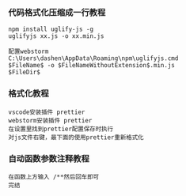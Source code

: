 ### 代码格式化压缩成一行教程
```text
npm install uglify-js -g
uglifyjs xx.js -o xx.min.js

配置webstorm
C:\Users\dashen\AppData\Roaming\npm\uglifyjs.cmd
$FileName$ -o $FileNameWithoutExtension$.min.js
$FileDir$
```

### 格式化教程
```text
vscode安装插件 prettier
webstorm安装插件 prettier
在设置里找到prettier配置保存时执行
对js文件右键，最下面的使用prettier重新格式化
```

### 自动函数参数注释教程
```text
在函数上方输入 /**然后回车即可
完结
```